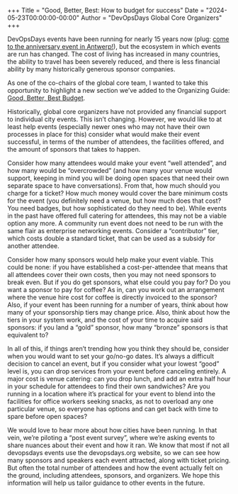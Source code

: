+++
Title = "Good, Better, Best: How to budget for success"
Date = "2024-05-23T00:00:00-00:00"
Author = "DevOpsDays Global Core Organizers"
+++

DevOpsDays events have been running for nearly 15 years now (plug: [come to the
anniversary event in
Antwerp!](https://devopsdays.org/events/2024-antwerp/welcome/)), but the
ecosystem in which events are run has changed. The cost of living has increased
in many countries, the ability to travel has been severely reduced, and there is
less financial ability by many historically generous sponsor companies. 

As one of the co-chairs of the global core team, I wanted to take this
opportunity to highlight a new section we’ve added to the Organizing Guide:
[Good, Better, Best
Budget](https://devopsdays.org/organizing#good-better-best-budget).

Historically, global core organizers have not provided any financial support to
individual city events. This isn’t changing. However, we would like to at least
help events (especially newer ones who may not have their own processes in place
for this) consider what would make their event successful, in terms of the
number of attendees, the facilities offered, and the amount of sponsors that
takes to happen. 

Consider how many attendees would make your event “well attended”, and how many
would be “overcrowded” (and how many your venue would support, keeping in mind
you will be doing open spaces that need their own separate space to have
conversations). From that, how much should you charge for a ticket? How much
money would cover the bare minimum costs for the event (you definitely need a
venue, but how much does that cost? You need badges, but how sophisticated do
they need to be). While events in the past have offered full catering for
attendees, this may not be a viable option any more. A community run event does
not need to be run with the same flair as enterprise networking events. Consider
a “contributor” tier, which costs double a standard ticket, that can be used as
a subsidy for another attendee. 

Consider how many sponsors would help make your event viable. This could be
none: if you have established a cost-per-attendee that means that all attendees
cover their own costs, then you may not need sponsors to break even. But if you
do get sponsors, what else could you pay for? Do you want a sponsor to pay for
coffee? As in, can you work out an arrangement where the venue hire cost for
coffee is directly invoiced to the sponsor? Also, if your event has been running
for a number of years, think about how many of your sponsorship tiers may change
price. Also, think about how the tiers in your system work, and the cost of your
time to acquire said sponsors: if you land a “gold” sponsor, how many “bronze”
sponsors is that equivalent to? 

In all of this, if things aren’t trending how you think they should be, consider
when you would want to set your go/no-go dates. It’s always a difficult decision
to cancel an event, but if you consider what your lowest “good” level is, you
can drop services from your event before canceling entirely. A major cost is
venue catering: can you drop lunch, and add an extra half hour in your schedule
for attendees to find their own sandwiches? Are you running in a location where
it’s practical for your event to blend into the facilities for office workers
seeking snacks, as not to overload any one particular venue, so everyone has
options and can get back with time to spare before open spaces? 

We would love to hear more about how cities have been running. In that vein,
we’re piloting a “post event survey”, where we’re asking events to share nuances
about their event and how it ran. We know that most if not all devopsdays events
use the devopsdays.org website, so we can see how many sponsors and speakers
each event attracted, along with ticket pricing. But often the total number of
attendees and how the event actually felt on the ground, including attendees,
sponsors, and organizers. We hope this information will help us tailor guidance
to other events in the future. 

